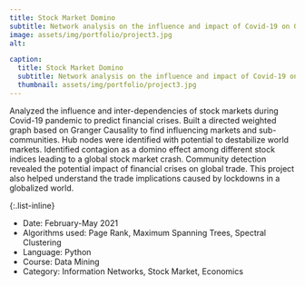 ```yaml
---
title: Stock Market Domino 
subtitle: Network analysis on the influence and impact of Covid-19 on Global Stock Markets to predict future economic crises
image: assets/img/portfolio/project3.jpg
alt: 

caption:
  title: Stock Market Domino 
  subtitle: Network analysis on the influence and impact of Covid-19 on Global Stock Markets to predict future economic crises
  thumbnail: assets/img/portfolio/project3.jpg
---
```

Analyzed the influence and inter-dependencies of stock markets during Covid-19 pandemic to predict financial crises. Built a directed weighted graph based on Granger Causality to find influencing markets and sub-communities. Hub nodes were identified with potential to destabilize world markets. Identified contagion as a domino effect among different stock indices leading to a global stock market crash. Community detection revealed the potential impact of financial crises on global trade. This project also helped understand the trade implications caused by lockdowns in a globalized world.

{:.list-inline}
- Date: February-May 2021
- Algorithms used: Page Rank, Maximum Spanning Trees, Spectral Clustering
- Language: Python
- Course: Data Mining
- Category: Information Networks, Stock Market, Economics

